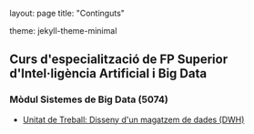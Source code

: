 layout: page
title: "Continguts"
<!-- permalink: https://amaliag0.github.io/content/enlinia -->
<!-- # Build settings -->
theme: jekyll-theme-minimal

## Curs d'especialització de FP Superior d'Intel·ligència Artificial i Big Data  

### Mòdul Sistemes de Big Data (5074)
- [Unitat de Treball: Disseny d'un magatzem de dades (DWH)](fp-ia-bigdata.html)

